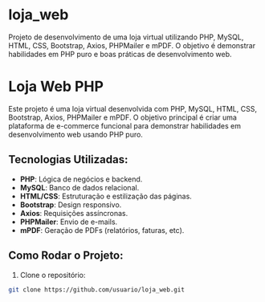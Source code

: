 # loja_web
Projeto de desenvolvimento de uma loja virtual utilizando PHP, MySQL, HTML, CSS, Bootstrap, Axios, PHPMailer e mPDF. O objetivo é demonstrar habilidades em PHP puro e boas práticas de desenvolvimento web.

# Loja Web PHP

Este projeto é uma loja virtual desenvolvida com PHP, MySQL, HTML, CSS, Bootstrap, Axios, PHPMailer e mPDF. O objetivo principal é criar uma plataforma de e-commerce funcional para demonstrar habilidades em desenvolvimento web usando PHP puro.

## Tecnologias Utilizadas:
- **PHP**: Lógica de negócios e backend.
- **MySQL**: Banco de dados relacional.
- **HTML/CSS**: Estruturação e estilização das páginas.
- **Bootstrap**: Design responsivo.
- **Axios**: Requisições assíncronas.
- **PHPMailer**: Envio de e-mails.
- **mPDF**: Geração de PDFs (relatórios, faturas, etc).

## Como Rodar o Projeto:

1. Clone o repositório:
```bash
git clone https://github.com/usuario/loja_web.git
